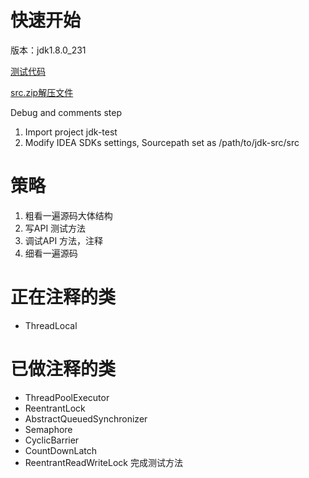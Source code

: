 
# 快速开始
版本：jdk1.8.0_231 



[测试代码](https://github.com/Jamie956/jdk-src/tree/main/jdk-test)

[src.zip解压文件](https://github.com/Jamie956/jdk-src/tree/main/src)



Debug and comments step

1. Import project jdk-test
2. Modify IDEA SDKs settings, Sourcepath set as /path/to/jdk-src/src

# 策略
1. 粗看一遍源码大体结构
2. 写API 测试方法
3. 调试API 方法，注释
4. 细看一遍源码

# 正在注释的类
- ThreadLocal

# 已做注释的类
- ThreadPoolExecutor
- ReentrantLock
- AbstractQueuedSynchronizer
- Semaphore
- CyclicBarrier
- CountDownLatch
- ReentrantReadWriteLock 完成测试方法